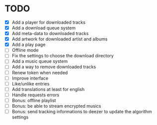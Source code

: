 # TODO

- [x] Add a player for downloaded tracks
- [x] Add a download queue system
- [x] Add meta-data to downloaded tracks
- [x] Add artwork for downloaded artist and albums
- [x] Add a play page
- [ ] Offline mode
- [ ] Fix the settings to choose the download directory
- [ ] Add a music queue system
- [ ] Add a way to remove downloaded tracks
- [ ] Renew token when needed
- [ ] Improve interface
- [ ] Like/unlike entries
- [ ] Add translations at least for english
- [ ] Handle requests errors
- [ ] Bonus: offline playlist
- [ ] Bonus: be able to stream encrypted musics
- [ ] Bonus: send tracking informations to deezer to update the algorithm settings
